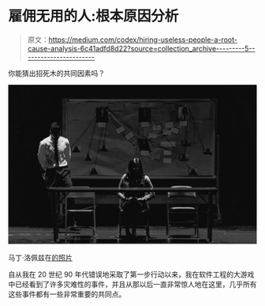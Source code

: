 # 雇佣无用的人:根本原因分析

> 原文：<https://medium.com/codex/hiring-useless-people-a-root-cause-analysis-6c41adfd8d22?source=collection_archive---------5----------------------->

你能猜出招死木的共同因素吗？

![](img/ee5f63a2f0c072d71cb02af27fdc6876.png)

马丁·洛佩兹在[的照片](https://www.pexels.com/photo/woman-sitting-on-chair-2157191/)

自从我在 20 世纪 90 年代错误地采取了第一步行动以来，我在软件工程的大游戏中已经看到了许多灾难性的事件，并且从那以后一直非常惊人地在这里，几乎所有这些事件都有一些非常重要的共同点。